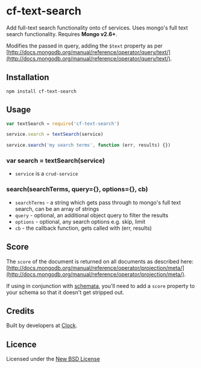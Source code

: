 # cf-text-search

Add full-text search functionality onto cf services. Uses mongo's full text search functionality. Requires **Mongo v2.6+**.

Modifies the passed in query, adding the `$text` property as per [http://docs.mongodb.org/manual/reference/operator/query/text/](http://docs.mongodb.org/manual/reference/operator/query/text/).

## Installation

```
npm install cf-text-search
```

## Usage

```js
var textSearch = require('cf-text-search')

service.search = textSearch(service)

service.search('my search terms', function (err, results) {})
```

### var search = textSearch(service)

- `service` is a `crud-service`

### search(searchTerms, query={}, options={}, cb)

- `searchTerms` - a string which gets pass through to mongo's full text search, can be an array of strings
- `query` - optional, an additional object query to filter the results
- `options` - optional, any search options e.g. skip, limit
- `cb` - the callback function, gets called with (err, results)

## Score
The `score` of the document is returned on all documents as described here:
[http://docs.mongodb.org/manual/reference/operator/projection/meta/](http://docs.mongodb.org/manual/reference/operator/projection/meta/).

If using in conjunction with [schemata](https://www.npmjs.org/package/schemata), you'll need to add a `score` property to your schema so that it doesn't get stripped out.

## Credits
Built by developers at [Clock](http://clock.co.uk).

## Licence
Licensed under the [New BSD License](http://opensource.org/licenses/bsd-license.php)
